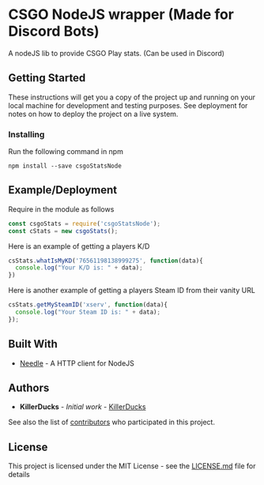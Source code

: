 # CSGO NodeJS wrapper (Made for Discord Bots)

A nodeJS lib to provide CSGO Play stats. (Can be used in Discord)

## Getting Started

These instructions will get you a copy of the project up and running on your local machine for development and testing purposes. See deployment for notes on how to deploy the project on a live system.

### Installing

Run the following command in npm

```
npm install --save csgoStatsNode
```

## Example/Deployment

Require in the module as follows

```js
const csgoStats = require('csgoStatsNode');
const cStats = new csgoStats();
```

Here is an example of getting a players K/D

```js
csStats.whatIsMyKD('76561198138999275', function(data){
  console.log("Your K/D is: " + data);
})
```

Here is another example of getting a players Steam ID from their vanity URL

```js
csStats.getMySteamID('xserv', function(data){
  console.log("Your Steam ID is: " + data);
});
```

## Built With

* [Needle](https://www.npmjs.com/package/needle) - A HTTP client for NodeJS

## Authors

* **KillerDucks** - *Initial work* - [KillerDucks](https://github.com/KillerDucks)

See also the list of [contributors](https://github.com/KillerDucks/csgoStats/contributors) who participated in this project.

## License

This project is licensed under the MIT License - see the [LICENSE.md](LICENSE.md) file for details
